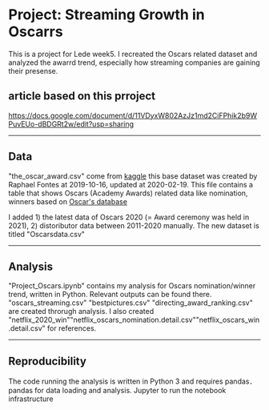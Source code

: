 # Project: Streaming Growth in Oscarrs 

This is a project for Lede week5. I recreated the Oscars related dataset and analyzed the awarrd trend, 
especially how streaming companies are gaining their presense.

## article based on this prroject
https://docs.google.com/document/d/11VDyxW802AzJz1md2CiFPhik2b9WPuvEUo-dBDGRt2w/edit?usp=sharing

---
## Data
"the_oscar_award.csv" come from [kaggle](https://www.kaggle.com/unanimad/the-oscar-award)
this base dataset was created by Raphael Fontes at 2019-10-16, updated at 2020-02-19. 
This file contains a table that shows Oscars (Academy Awards) related data like nomination, winners based on [Oscar's database](http://awardsdatabase.oscars.org/)

I added 1) the latest data of Oscars 2020 (= Award ceremony was held in 2021), 2) distoributor data between 2011-2020 manually.
The new dataset is titled "Oscarsdata.csv"

---
## Analysis
"Project_Oscars.ipynb" contains my analysis for Oscars nomination/winner trend, written in Python. Relevant outputs can be found there.
"oscars_streaming.csv" "bestpictures.csv" "directing_award_ranking.csv" are created throrugh analysis.
I also created "netflix_2020_win""netflix_oscars_nomination.detail.csv""netflix_oscars_win.detail.csv" for references.

---
## Reproducibility
The code running the analysis is written in Python 3 and requires pandas．
pandas for data loading and analysis. Jupyter to run the notebook infrastructure
